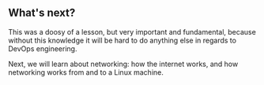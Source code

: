 ## What's next?
This was a doosy of a lesson, but very important and fundamental, because without this knowledge it will be hard to do anything else in regards to DevOps engineering.

Next, we will learn about networking: how the internet works, and how networking works from and to a Linux machine.